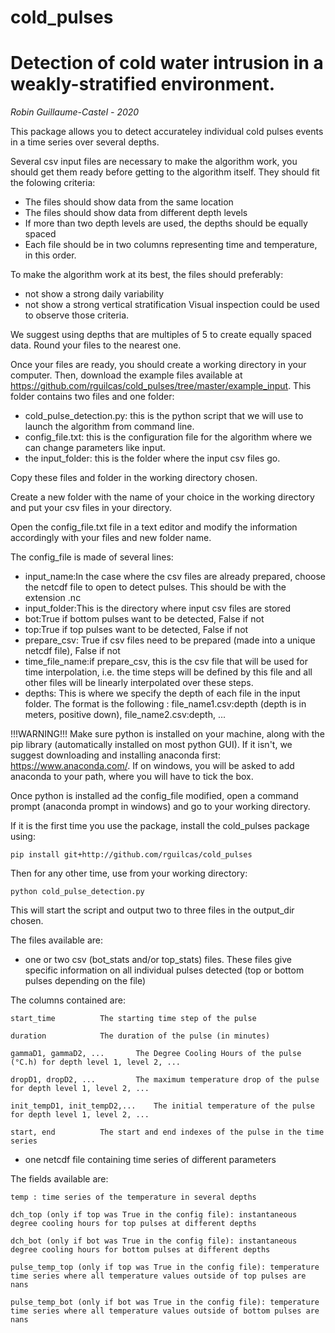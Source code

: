 # cold_pulses
# Detection of cold water intrusion in a weakly-stratified environment.
*Robin Guillaume-Castel - 2020*

 

 This package allows you to detect accurateley individual cold pulses events in a time series over several depths.


Several csv input files are necessary to make the algorithm work, you should get them ready before getting to the algorithm itself.
They should fit the folowing criteria:
- The files should show data from the same location
- The files should show data from different depth levels
- If more than two depth levels are used, the depths should be equally spaced
- Each file should be in two columns representing time and temperature, in this order.

To make the algorithm work at its best, the files should preferably:
- not show a strong daily variability
- not show a strong vertical stratification
Visual inspection could be used to observe those criteria.

We suggest using depths that are multiples of 5 to create equally spaced data. Round your files to the nearest one.

Once your files are ready, you should create a working directory in your computer.
Then, download the example files available at https://github.com/rguilcas/cold_pulses/tree/master/example_input.
This folder contains two files and one folder:
- cold_pulse_detection.py: this is the python script that we will use to launch the algorithm from command line.
- config_file.txt: this is the configuration file for the algorithm where we can change parameters like input.
- the input_folder: this is the folder where the input csv files go.

Copy these files and folder in the working directory chosen. 

Create a new folder with the name of your choice in the working directory and put your csv files in your directory.

Open the config_file.txt file in a text editor and modify the information accordingly with your files and new folder name.

The config_file is made of several lines:
- input_name:In the case where the csv files are already prepared, choose the netcdf file to open to detect pulses. This should be with the extension .nc
- input_folder:This is the directory where input csv files are stored
- bot:True if bottom pulses want to be detected, False if not
- top:True if top pulses want to be detected, False if not
- prepare_csv: True if csv files need to be prepared (made into a unique netcdf file), False if not
- time_file_name:if prepare_csv, this is the csv file that will be used for time interpolation, i.e. the time steps will be defined by this file and all other files will be linearly interpolated over these steps. 
- depths: This is where we specify the depth of each file in the input folder. The format is the following : 
		file_name1.csv:depth (depth is in meters, positive down), file_name2.csv:depth, ... 
		
!!!WARNING!!!
Make sure python is installed on your machine, along with the pip library (automatically installed on most python GUI). 
If it isn't, we suggest downloading and installing anaconda first: https://www.anaconda.com/. If on windows, you will be asked to add anaconda to your path, where you will have to tick the box.

Once python is installed ad the config_file modified, open a command prompt (anaconda prompt in windows) and go to your working directory.

If it is the first time you use the package, install the cold_pulses package using:

	pip install git+http://github.com/rguilcas/cold_pulses

Then for any other time, use from your working directory:

	python cold_pulse_detection.py

This will start the script and output two to three files in the output_dir chosen.

The files available are:
- one or two csv (bot_stats and/or top_stats) files. These files give specific information on all individual pulses detected (top or bottom pulses depending on the file)

The columns contained are:

	start_time			The starting time step of the pulse

	duration			The duration of the pulse (in minutes)

	gammaD1, gammaD2, ... 		The Degree Cooling Hours of the pulse (°C.h) for depth level 1, level 2, ... 

	dropD1, dropD2, ... 		The maximum temperature drop of the pulse for depth level 1, level 2, ...

	init_tempD1, init_tempD2,...    The initial temperature of the pulse for depth level 1, level 2, ...

	start, end 			The start and end indexes of the pulse in the time series

- one netcdf file containing time series of different parameters
		
The fields available are:
			
	temp : time series of the temperature in several depths

	dch_top (only if top was True in the config file): instantaneous degree cooling hours for top pulses at different depths

	dch_bot (only if bot was True in the config file): instantaneous degree cooling hours for bottom pulses at different depths

	pulse_temp_top (only if top was True in the config file): temperature time series where all temperature values outside of top pulses are nans

	pulse_temp_bot (only if bot was True in the config file): temperature time series where all temperature values outside of bottom pulses are nans

